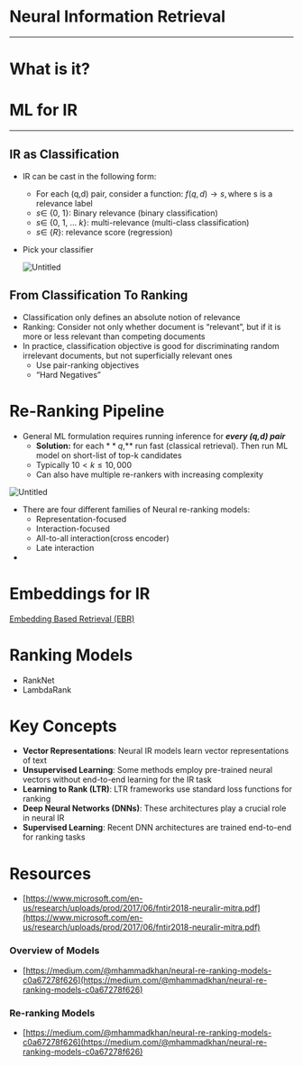 # Neural Information Retrieval

---

# What is it?

# ML for IR

---

## IR as Classification

- IR can be cast in the following form:
    - For each (q,d) pair, consider a function: $f(q,d) \rightarrow s, \text{where s is a relevance label}$
    - $s \in$ {0, 1}: Binary relevance (binary classification)
    - $s \in$ {0, 1, … $k$}: multi-relevance (multi-class classification)
    - $s \in$ {$R$}: relevance score (regression)
- Pick your classifier
    
    ![Untitled](Neural%20Information%20Retrieval%204ab8e4a8d66f425da6dbb887fe59cce5/Untitled.png)
    

## From Classification To Ranking

- Classification only defines an absolute notion of relevance
- Ranking: Consider not only whether document is “relevant”, but if it is more or less relevant than competing documents
- In practice, classification objective is good for discriminating random irrelevant documents, but not superficially relevant ones
    - Use pair-ranking objectives
    - “Hard Negatives”

# Re-Ranking Pipeline

- General ML formulation requires running inference for ***every (q,d) pair***
    - **Solution:** for each $**q$,** run fast (classical retrieval). Then run ML model on short-list of top-k candidates
    - Typically $10 < k \leq 10,000$
    - Can also have multiple re-rankers with increasing complexity

![Untitled](Neural%20Information%20Retrieval%204ab8e4a8d66f425da6dbb887fe59cce5/Untitled%201.png)

- There are four different families of Neural re-ranking models:
    - Representation-focused
    - Interaction-focused
    - All-to-all interaction(cross encoder)
    - Late interaction
- 

# Embeddings for IR

[Embedding Based Retrieval (EBR)](Neural%20Information%20Retrieval%204ab8e4a8d66f425da6dbb887fe59cce5/Embedding%20Based%20Retrieval%20(EBR)%20ad80e4e5c84b4aa89fa2626b2c2f5b21.md)

# Ranking Models

- RankNet
- LambdaRank

# Key Concepts

- **Vector Representations**: Neural IR models learn vector representations of text
- **Unsupervised Learning**: Some methods employ pre-trained neural vectors without end-to-end learning for the IR task
- **Learning to Rank (LTR)**: LTR frameworks use standard loss functions for ranking
- **Deep Neural Networks (DNNs)**: These architectures play a crucial role in neural IR
- **Supervised Learning**: Recent DNN architectures are trained end-to-end for ranking tasks

# Resources

- [https://www.microsoft.com/en-us/research/uploads/prod/2017/06/fntir2018-neuralir-mitra.pdf](https://www.microsoft.com/en-us/research/uploads/prod/2017/06/fntir2018-neuralir-mitra.pdf)

### Overview of Models

- [https://medium.com/@mhammadkhan/neural-re-ranking-models-c0a67278f626](https://medium.com/@mhammadkhan/neural-re-ranking-models-c0a67278f626)

### Re-ranking Models

- [https://medium.com/@mhammadkhan/neural-re-ranking-models-c0a67278f626](https://medium.com/@mhammadkhan/neural-re-ranking-models-c0a67278f626)